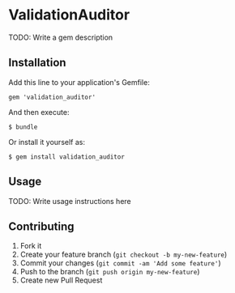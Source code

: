 # ValidationAuditor

TODO: Write a gem description

## Installation

Add this line to your application's Gemfile:

    gem 'validation_auditor'

And then execute:

    $ bundle

Or install it yourself as:

    $ gem install validation_auditor

## Usage

TODO: Write usage instructions here

## Contributing

1. Fork it
2. Create your feature branch (`git checkout -b my-new-feature`)
3. Commit your changes (`git commit -am 'Add some feature'`)
4. Push to the branch (`git push origin my-new-feature`)
5. Create new Pull Request
